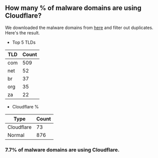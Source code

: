 ## How many % of malware domains are using Cloudflare?


We downloaded the malware domains from [here](https://urlhaus.abuse.ch) and filter out duplicates.
Here's the result.


[//]: # (start replacement)


- Top 5 TLDs

| TLD | Count |
| --- | --- |
| com | 509 |
| net | 52 |
| br | 37 |
| org | 35 |
| za | 22 |


- Cloudflare %

| Type | Count |
| --- | --- |
| Cloudflare | 73 |
| Normal | 876 |


### 7.7% of malware domains are using Cloudflare.